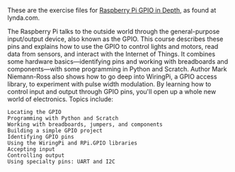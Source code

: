 These are the exercise files for <a href="http://www.lynda.com/Scratch-tutorials/Raspberry-Pi-GPIO-Depth/473324-2.html">Raspberry Pi GPIO in Depth</a>, as found at lynda.com.

The Raspberry Pi talks to the outside world through the general-purpose input/output device, also known as the GPIO. This course describes these pins and explains how to use the GPIO to control lights and motors, read data from sensors, and interact with the Internet of Things. It combines some hardware basics—identifying pins and working with breadboards and components—with some programming in Python and Scratch. Author Mark Niemann-Ross also shows how to go deep into WiringPi, a GPIO access library, to experiment with pulse width modulation. By learning how to control input and output through GPIO pins, you'll open up a whole new world of electronics.
Topics include:

    Locating the GPIO
    Programming with Python and Scratch
    Working with breadboards, jumpers, and components
    Building a simple GPIO project
    Identifying GPIO pins
    Using the WiringPi and RPi.GPIO libraries
    Accepting input
    Controlling output
    Using specialty pins: UART and I2C


